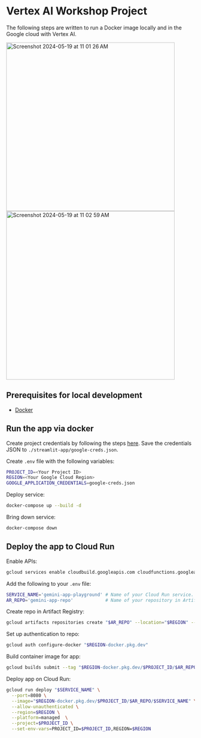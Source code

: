 # Vertex AI Workshop Project

The following steps are written to run a Docker image locally and in the Google cloud with Vertex AI.

<img width="450" alt="Screenshot 2024-05-19 at 11 01 26 AM" src="https://github.com/Greenninja4/google-ai-demo-app/assets/15525028/ef81ec52-560b-4fa1-85a7-f1e3302a0513">
<img width="450" alt="Screenshot 2024-05-19 at 11 02 59 AM" src="https://github.com/Greenninja4/google-ai-demo-app/assets/15525028/6aa91c4d-1c79-420e-94e8-f23d1c16b43d">

## Prerequisites for local development

- [Docker](https://docs.docker.com/desktop/)

## Run the app via docker

Create project credentials by following the steps [here](https://developers.google.com/workspace/guides/create-credentials#create_credentials_for_a_service_account). Save the credentials JSON to `./streamlit-app/google-creds.json`.

Create `.env` file with the following variables:
```bash
PROJECT_ID=<Your Project ID>
REGION=<Your Google Cloud Region>
GOOGLE_APPLICATION_CREDENTIALS=google-creds.json
```

Deploy service:
```bash
docker-compose up --build -d
```

Bring down service:
```bash
docker-compose down
```

## Deploy the app to Cloud Run

Enable APIs:
```bash
gcloud services enable cloudbuild.googleapis.com cloudfunctions.googleapis.com run.googleapis.com logging.googleapis.com storage-component.googleapis.com aiplatform.googleapis.com
```

Add the following to your `.env` file:
```bash
SERVICE_NAME='gemini-app-playground' # Name of your Cloud Run service.
AR_REPO='gemini-app-repo'            # Name of your repository in Artifact Registry that stores your application container image.
```

Create repo in Artifact Registry:
```bash
gcloud artifacts repositories create "$AR_REPO" --location="$REGION" --repository-format=Docker
```

Set up authentication to repo:
```bash
gcloud auth configure-docker "$REGION-docker.pkg.dev"
```

Build container image for app:
```bash
gcloud builds submit --tag "$REGION-docker.pkg.dev/$PROJECT_ID/$AR_REPO/$SERVICE_NAME"
```

Deploy app on Cloud Run:
```bash
gcloud run deploy "$SERVICE_NAME" \
  --port=8080 \
  --image="$REGION-docker.pkg.dev/$PROJECT_ID/$AR_REPO/$SERVICE_NAME" \
  --allow-unauthenticated \
  --region=$REGION \
  --platform=managed  \
  --project=$PROJECT_ID \
  --set-env-vars=PROJECT_ID=$PROJECT_ID,REGION=$REGION
```
